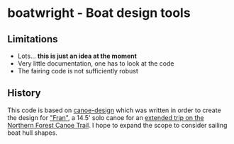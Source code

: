# boatwright - Boat design tools

## Limitations

  * Lots... **this is just an idea at the moment**
  * Very little documentation, one has to look at the code
  * The fairing code is not sufficiently robust

## History

This code is based on [canoe-design](https://github.com/zimeon/canoe-design) which was written in order to create the design for ["Fran"](fran), a 14.5' solo canoe for an [extended trip on the Northern Forest Canoe Trail](http://zimeon.com/2018/06/nfct). I hope to expand the scope to consider sailing boat hull shapes.

